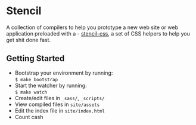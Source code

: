 #  Stencil
A collection of compilers to help you prototype a new web site or web application preloaded with a - [stencil-css](https://github.com/micdijkstra/stencil-css), a set of CSS helpers to help you get shit done fast.

## Getting Started
+ Bootstrap your environment by running:  
`$ make bootstrap`
+ Start the watcher by running:  
`$ make watch`
+ Create/edit files in `_sass/`, `_scripts/`
+ View compiled files in `site/assets`
+ Edit the index file in `site/index.html`
+ Count cash